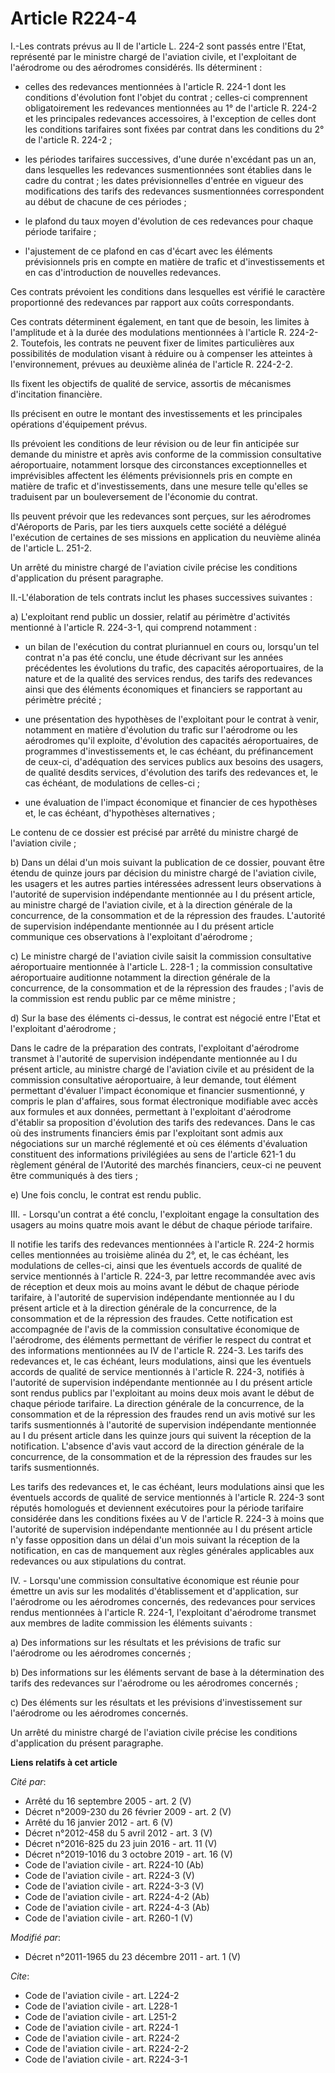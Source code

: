 # Article R224-4

I.-Les contrats prévus au II de l'article L. 224-2 sont passés entre l'Etat, représenté par            le ministre chargé de
l'aviation civile, et l'exploitant de l'aérodrome ou des aérodromes considérés. Ils déterminent :

- celles des redevances mentionnées à l'article R. 224-1 dont les conditions d'évolution font l'objet du contrat ; celles-ci
comprennent obligatoirement les redevances mentionnées au 1° de l'article R. 224-2 et les principales redevances accessoires,
à l'exception de celles dont les conditions tarifaires sont fixées par contrat dans les conditions du 2° de l'article R.
224-2 ;

- les périodes tarifaires successives, d'une durée n'excédant pas un an, dans lesquelles les redevances susmentionnées sont
établies dans le cadre du contrat ; les dates prévisionnelles d'entrée en vigueur des modifications des tarifs des redevances
susmentionnées correspondent au début de chacune de ces périodes ;

- le plafond du taux moyen d'évolution de ces redevances pour chaque période tarifaire ;

- l'ajustement de ce plafond en cas d'écart avec les éléments prévisionnels pris en compte en matière de trafic et
d'investissements et en cas d'introduction de nouvelles redevances. 

Ces contrats prévoient les conditions dans lesquelles est vérifié le caractère proportionné des redevances par rapport aux
coûts correspondants. 

Ces contrats déterminent également, en tant que de besoin, les limites à l'amplitude et à la durée des modulations
mentionnées à l'article R. 224-2-2. Toutefois, les contrats ne peuvent fixer de limites particulières aux possibilités de
modulation visant à réduire ou à compenser les atteintes à l'environnement, prévues au deuxième alinéa de l'article R.
224-2-2. 

Ils fixent les objectifs de qualité de service, assortis de mécanismes d'incitation financière. 

Ils précisent en outre le montant des investissements et les principales opérations d'équipement prévus. 

Ils prévoient les conditions de leur révision ou de leur fin anticipée sur demande du ministre et après avis conforme de la
commission consultative aéroportuaire, notamment lorsque des circonstances exceptionnelles et imprévisibles affectent les
éléments prévisionnels pris en compte en matière de trafic et d'investissements, dans une mesure telle qu'elles se traduisent
par un bouleversement de l'économie du contrat. 

Ils peuvent prévoir que les redevances sont perçues, sur les aérodromes d'Aéroports de Paris, par les tiers auxquels cette
société a délégué l'exécution de certaines de ses missions en application du neuvième alinéa de l'article L. 251-2. 

Un arrêté du ministre chargé de l'aviation civile  précise les conditions d'application du présent paragraphe. 

II.-L'élaboration de tels contrats inclut les phases successives suivantes : 

a) L'exploitant rend public un dossier, relatif au périmètre d'activités mentionné à l'article R. 224-3-1, qui comprend
notamment :

- un bilan de l'exécution du contrat pluriannuel en cours ou, lorsqu'un tel contrat n'a pas été conclu, une étude décrivant
sur les années précédentes les évolutions du trafic, des capacités aéroportuaires, de la nature et de la qualité des services
rendus, des tarifs des redevances ainsi que des éléments économiques et financiers se rapportant au périmètre précité ;

- une présentation des hypothèses de l'exploitant pour le contrat à venir, notamment en matière d'évolution du trafic sur
l'aérodrome ou les aérodromes qu'il exploite, d'évolution des capacités aéroportuaires, de programmes d'investissements et,
le cas échéant, du préfinancement de ceux-ci, d'adéquation des services publics aux besoins des usagers, de qualité desdits
services, d'évolution des tarifs des redevances et, le cas échéant, de modulations de celles-ci ;

- une évaluation de l'impact économique et financier de ces hypothèses et, le cas échéant, d'hypothèses alternatives ; 

Le contenu de ce dossier est précisé par arrêté du ministre chargé de l'aviation civile ; 

b) Dans un délai d'un mois suivant la publication de ce dossier, pouvant être étendu de quinze jours par décision du ministre
chargé de l'aviation civile, les usagers et les autres parties intéressées adressent leurs observations à l'autorité de
supervision indépendante mentionnée au I du présent article, au ministre chargé de l'aviation civile, et à la direction
générale de la concurrence, de la consommation et de la répression des fraudes. L'autorité de supervision indépendante
mentionnée au I du présent article communique ces observations à l'exploitant d'aérodrome ; 

c) Le ministre chargé de l'aviation civile saisit la commission consultative aéroportuaire mentionnée à l'article L. 228-1 ;
la commission consultative aéroportuaire auditionne notamment la direction générale de la concurrence, de la consommation et
de la répression des fraudes ; l'avis de la commission est rendu public par ce même ministre ; 

d) Sur la base des éléments ci-dessus, le contrat est négocié entre l'Etat et l'exploitant d'aérodrome ; 

Dans le cadre de la préparation des contrats, l'exploitant d'aérodrome transmet à l'autorité de supervision indépendante
mentionnée au I du présent article, au ministre chargé de l'aviation civile et au président de la commission consultative
aéroportuaire, à leur demande, tout élément permettant d'évaluer l'impact économique et financier susmentionné, y compris le
plan d'affaires, sous format électronique modifiable avec accès aux formules et aux données, permettant à l'exploitant
d'aérodrome d'établir sa proposition d'évolution des tarifs des redevances. Dans le cas où des instruments financiers émis
par l'exploitant sont admis aux négociations sur un marché réglementé et où ces éléments d'évaluation constituent des
informations privilégiées au sens de l'article 621-1 du règlement général de l'Autorité des marchés financiers, ceux-ci ne
peuvent être communiqués à des tiers ; 

e) Une fois conclu, le contrat est rendu public. 

III. - Lorsqu'un contrat a été conclu, l'exploitant engage la consultation des usagers au moins quatre mois avant le début de
chaque période tarifaire. 

Il notifie les tarifs des redevances mentionnées à l'article R. 224-2 hormis celles mentionnées au troisième alinéa du 2°,
et, le cas échéant, les modulations de celles-ci, ainsi que les éventuels accords de qualité de service mentionnés à
l'article R. 224-3, par lettre recommandée avec avis de réception et deux mois au moins avant le début de chaque période
tarifaire, à l'autorité de supervision indépendante mentionnée au I du présent article et à la direction générale de la
concurrence, de la consommation et de la répression des fraudes. Cette notification est accompagnée de l'avis de la
commission consultative économique de l'aérodrome, des éléments permettant de vérifier le respect du contrat et des
informations mentionnées au IV de l'article R. 224-3. Les tarifs des redevances et, le cas échéant, leurs modulations, ainsi
que les éventuels accords de qualité de service mentionnés à l'article R. 224-3, notifiés à l'autorité de supervision
indépendante mentionnée au I du présent article sont rendus publics par l'exploitant au moins deux mois avant le début de
chaque période tarifaire. La direction générale de la concurrence, de la consommation et de la répression des fraudes rend un
avis motivé sur les tarifs susmentionnés à l'autorité de supervision indépendante mentionnée au I du présent article dans les
quinze jours qui suivent la réception de la notification. L'absence d'avis vaut accord de la direction générale de la
concurrence, de la consommation et de la répression des fraudes sur les tarifs susmentionnés. 

Les tarifs des redevances et, le cas échéant, leurs modulations ainsi que les éventuels accords de qualité de service
mentionnés à l'article R. 224-3 sont réputés homologués et deviennent exécutoires pour la période tarifaire considérée dans
les conditions fixées au V de l'article R. 224-3 à moins que l'autorité de supervision indépendante mentionnée au I du
présent article n'y fasse opposition dans un délai d'un mois suivant la réception de la notification, en cas de manquement
aux règles générales applicables aux redevances ou aux stipulations du contrat.

IV. - Lorsqu'une commission consultative économique est réunie pour émettre un avis sur les modalités d'établissement et
d'application, sur l'aérodrome ou les aérodromes concernés, des redevances pour services rendus mentionnées à l'article R.
224-1, l'exploitant d'aérodrome transmet aux membres de ladite commission les éléments suivants :

a) Des informations sur les résultats et les prévisions de trafic sur l'aérodrome ou les aérodromes concernés ;

b) Des informations sur les éléments servant de base à la détermination des tarifs des redevances sur l'aérodrome ou les
aérodromes concernés ;

c) Des éléments sur les résultats et les prévisions d'investissement sur l'aérodrome ou les aérodromes concernés.

Un arrêté du ministre chargé de l'aviation civile précise les conditions d'application du présent paragraphe.

**Liens relatifs à cet article**

_Cité par_:

  - Arrêté du 16 septembre 2005 - art. 2 (V)
  - Décret n°2009-230 du 26 février 2009 - art. 2 (V)
  - Arrêté du 16 janvier 2012 - art. 6 (V)
  - Décret n°2012-458  du 5 avril 2012 - art. 3 (V)
  - Décret n°2016-825 du 23 juin 2016 - art. 11 (V)
  - Décret n°2019-1016 du 3 octobre 2019 - art. 16 (V)
  - Code de l'aviation civile - art. R224-10 (Ab)
  - Code de l'aviation civile - art. R224-3 (V)
  - Code de l'aviation civile - art. R224-3-3 (V)
  - Code de l'aviation civile - art. R224-4-2 (Ab)
  - Code de l'aviation civile - art. R224-4-3 (Ab)
  - Code de l'aviation civile - art. R260-1 (V)

_Modifié par_:

  - Décret n°2011-1965 du 23 décembre 2011 - art. 1 (V)

_Cite_:

  - Code de l'aviation civile - art. L224-2
  - Code de l'aviation civile - art. L228-1
  - Code de l'aviation civile - art. L251-2
  - Code de l'aviation civile - art. R224-1
  - Code de l'aviation civile - art. R224-2
  - Code de l'aviation civile - art. R224-2-2
  - Code de l'aviation civile - art. R224-3-1
